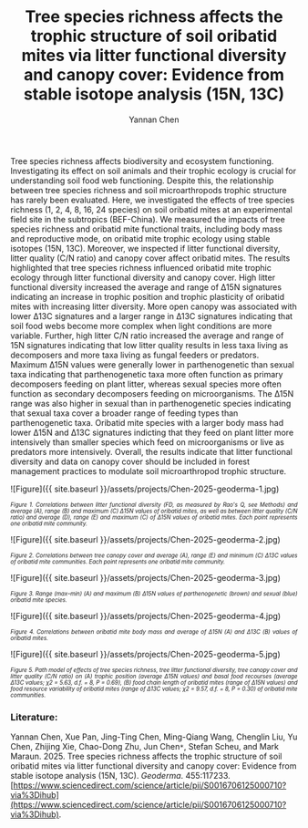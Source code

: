 ﻿---
layout: post
title:  "Tree species richness affects the trophic structure of soil oribatid mites via litter functional diversity and canopy cover: Evidence from stable isotope analysis (15N, 13C)"
author: Yannan Chen
categories: [ Paper ]
image: assets/projects/Chen-2025-geoderma-0.png
tags: featured
---
Tree species richness affects biodiversity and ecosystem functioning. Investigating its effect on soil animals and their trophic ecology is crucial for understanding soil food web functioning. Despite this, the relationship between tree species richness and soil microarthropods trophic structure has rarely been evaluated. Here, we investigated the effects of tree species richness (1, 2, 4, 8, 16, 24 species) on soil oribatid mites at an experimental field site in the subtropics (BEF-China). We measured the impacts of tree species richness and oribatid mite functional traits, including body mass and reproductive mode, on oribatid mite trophic ecology using stable isotopes (15N, 13C). Moreover, we inspected if litter functional diversity, litter quality (C/N ratio) and canopy cover affect oribatid mites. The results highlighted that tree species richness influenced oribatid mite trophic ecology through litter functional diversity and canopy cover. High litter functional diversity increased the average and range of Δ15N signatures indicating an increase in trophic position and trophic plasticity of oribatid mites with increasing litter diversity. More open canopy was associated with lower Δ13C signatures and a larger range in Δ13C signatures indicating that soil food webs become more complex when light conditions are more variable. Further, high litter C/N ratio increased the average and range of 15N signatures indicating that low litter quality results in less taxa living as decomposers and more taxa living as fungal feeders or predators. Maximum Δ15N values were generally lower in parthenogenetic than sexual taxa indicating that parthenogenetic taxa more often function as primary decomposers feeding on plant litter, whereas sexual species more often function as secondary decomposers feeding on microorganisms. The Δ15N range was also higher in sexual than in parthenogenetic species indicating that sexual taxa cover a broader range of feeding types than parthenogenetic taxa. Oribatid mite species with a larger body mass had lower Δ15N and Δ13C signatures indicting that they feed on plant litter more intensively than smaller species which feed on microorganisms or live as predators more intensively. Overall, the results indicate that litter functional diversity and data on canopy cover should be included in forest management practices to modulate soil microarthropod trophic structure.

![Figure]({{ site.baseurl }}/assets/projects/Chen-2025-geoderma-1.jpg)
<p style='text-align: justify;' ><span style="font-style: italic; font-size:70%">Figure 1. Correlations between litter functional diversity (FD, as measured by Rao's Q, see Methods) and average (A), range (B) and maximum (C) Δ15N values of oribatid mites, as well as between litter quality (C/N ratio) and average (D), range (E) and maximum (C) of Δ15N values of oribatid mites. Each point represents one oribatid mite community.
</span></p>


![Figure]({{ site.baseurl }}/assets/projects/Chen-2025-geoderma-2.jpg)
<p style='text-align: justify;' ><span style="font-style: italic; font-size:70%">Figure 2. Correlations between tree canopy cover and average (A), range (E) and minimum (C) Δ13C values of oribatid mite communities. Each point represents one oribatid mite community.
</span></p>


![Figure]({{ site.baseurl }}/assets/projects/Chen-2025-geoderma-3.jpg)
<p style='text-align: justify;' ><span style="font-style: italic; font-size:70%">Figure 3. Range (max–min) (A) and maximum (B) Δ15N values of parthenogenetic (brown) and sexual (blue) oribatid mite species. 
</span></p>


![Figure]({{ site.baseurl }}/assets/projects/Chen-2025-geoderma-4.jpg)
<p style='text-align: justify;' ><span style="font-style: italic; font-size:70%">Figure 4. Correlations between oribatid mite body mass and average of Δ15N (A) and Δ13C (B) values of oribatid mites. 
</span></p>


![Figure]({{ site.baseurl }}/assets/projects/Chen-2025-geoderma-5.jpg)
<p style='text-align: justify;' ><span style="font-style: italic; font-size:70%">Figure 5. Path model of effects of tree species richness, tree litter functional diversity, tree canopy cover and litter quality (C/N ratio) on (A) trophic position (average Δ15N values) and basal food recourses (average Δ13C values; χ2 = 5.63, d.f. = 8, P = 0.69), (B) food chain length of oribatid mites (range of Δ15N values) and food resource variability of oribatid mites (range of Δ13C values; χ2 = 9.57, d.f. = 8, P = 0.30) of oribatid mite communities.
</span></p>

### Literature:
Yannan Chen, Xue Pan, Jing-Ting Chen, Ming-Qiang Wang, Chenglin Liu, Yu Chen, Zhijing Xie, Chao-Dong Zhu, Jun Chen<code>&ast;</code>, Stefan Scheu, and Mark Maraun. 2025. Tree species richness affects the trophic structure of soil oribatid mites via litter functional diversity and canopy cover: Evidence from stable isotope analysis (15N, 13C). *Geoderma*. 455:117233. [https://www.sciencedirect.com/science/article/pii/S0016706125000710?via%3Dihub](https://www.sciencedirect.com/science/article/pii/S0016706125000710?via%3Dihub). 